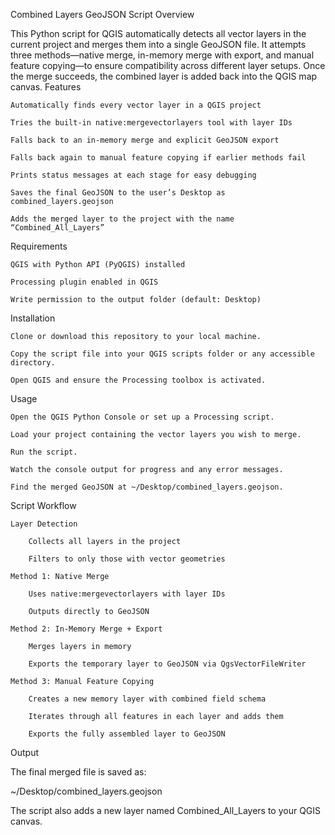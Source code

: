 Combined Layers GeoJSON Script
Overview

This Python script for QGIS automatically detects all vector layers in the current project and merges them into a single GeoJSON file. It attempts three methods—native merge, in-memory merge with export, and manual feature copying—to ensure compatibility across different layer setups. Once the merge succeeds, the combined layer is added back into the QGIS map canvas.
Features

    Automatically finds every vector layer in a QGIS project

    Tries the built-in native:mergevectorlayers tool with layer IDs

    Falls back to an in-memory merge and explicit GeoJSON export

    Falls back again to manual feature copying if earlier methods fail

    Prints status messages at each stage for easy debugging

    Saves the final GeoJSON to the user’s Desktop as combined_layers.geojson

    Adds the merged layer to the project with the name “Combined_All_Layers”

Requirements

    QGIS with Python API (PyQGIS) installed

    Processing plugin enabled in QGIS

    Write permission to the output folder (default: Desktop)

Installation

    Clone or download this repository to your local machine.

    Copy the script file into your QGIS scripts folder or any accessible directory.

    Open QGIS and ensure the Processing toolbox is activated.

Usage

    Open the QGIS Python Console or set up a Processing script.

    Load your project containing the vector layers you wish to merge.

    Run the script.

    Watch the console output for progress and any error messages.

    Find the merged GeoJSON at ~/Desktop/combined_layers.geojson.

Script Workflow

    Layer Detection

        Collects all layers in the project

        Filters to only those with vector geometries

    Method 1: Native Merge

        Uses native:mergevectorlayers with layer IDs

        Outputs directly to GeoJSON

    Method 2: In-Memory Merge + Export

        Merges layers in memory

        Exports the temporary layer to GeoJSON via QgsVectorFileWriter

    Method 3: Manual Feature Copying

        Creates a new memory layer with combined field schema

        Iterates through all features in each layer and adds them

        Exports the fully assembled layer to GeoJSON

Output

The final merged file is saved as:

~/Desktop/combined_layers.geojson

The script also adds a new layer named Combined_All_Layers to your QGIS canvas.